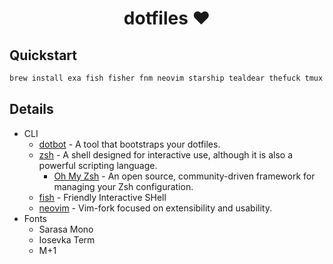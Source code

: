 <h1 align="center">dotfiles ❤</h1>

## Quickstart
```sh
brew install exa fish fisher fnm neovim starship tealdear thefuck tmux wget
```

## Details
- CLI
    - [dotbot](https://github.com/anishathalye/dotbot) - A tool that bootstraps your dotfiles.
    - [zsh](https://www.zsh.org) - A shell designed for interactive use, although it is also a powerful scripting language.
        - [Oh My Zsh](https://github.com/robbyrussell/oh-my-zsh) - An open source, community-driven framework for managing your Zsh configuration.
    - [fish](https://www.fishshell.com) - Friendly Interactive SHell
    - [neovim](https://github.com/neovim/neovim) - Vim-fork focused on extensibility and usability.
- Fonts
    - Sarasa Mono
    - Iosevka Term
    - M+1
